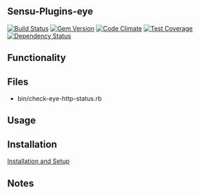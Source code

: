 ## Sensu-Plugins-eye

[![Build Status](https://travis-ci.org/sensu-plugins/sensu-plugins-eye.svg?branch=master)](https://travis-ci.org/sensu-plugins/sensu-plugins-eye)
[![Gem Version](https://badge.fury.io/rb/sensu-plugins-eye.svg)](http://badge.fury.io/rb/sensu-plugins-eye)
[![Code Climate](https://codeclimate.com/github/sensu-plugins/sensu-plugins-eye/badges/gpa.svg)](https://codeclimate.com/github/sensu-plugins/sensu-plugins-eye)
[![Test Coverage](https://codeclimate.com/github/sensu-plugins/sensu-plugins-eye/badges/coverage.svg)](https://codeclimate.com/github/sensu-plugins/sensu-plugins-eye)
[![Dependency Status](https://gemnasium.com/sensu-plugins/sensu-plugins-eye.svg)](https://gemnasium.com/sensu-plugins/sensu-plugins-eye)

## Functionality

## Files
 * bin/check-eye-http-status.rb

## Usage

## Installation

[Installation and Setup](https://github.com/sensu-plugins/documentation/blob/master/user_docs/installation_instructions.md)

## Notes
